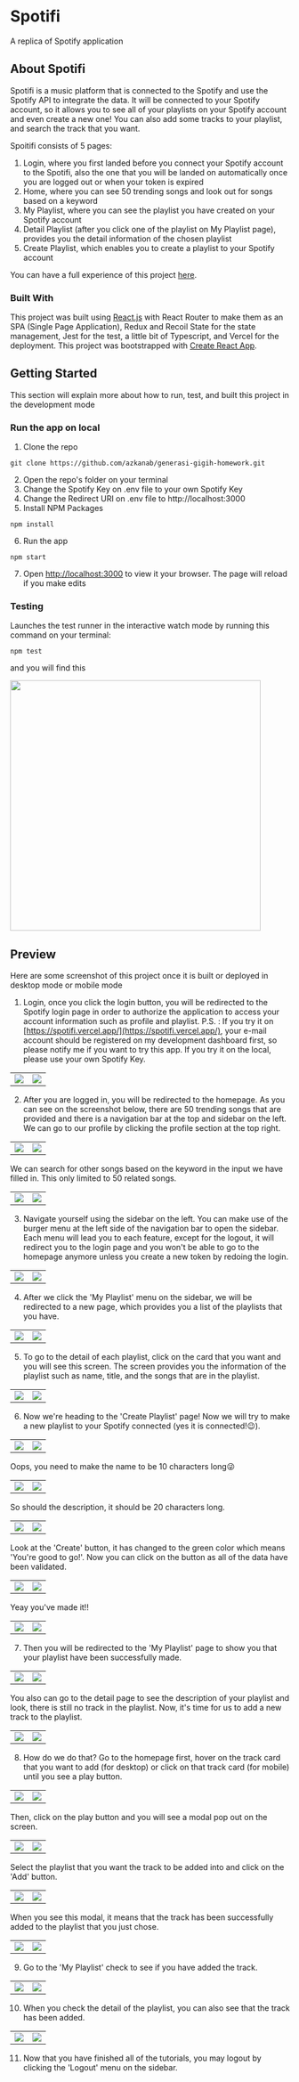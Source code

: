 # Spotifi

A replica of Spotify application

## About Spotifi

Spotifi is a music platform that is connected to the Spotify and use the Spotify API to integrate the data. It will be connected to your Spotify account, so it allows you to see all of your playlists on your Spotify account and even create a new one! You can also add some tracks to your playlist, and search the track that you want.

Spoitifi consists of 5 pages:
1. Login, where you first landed before you connect your Spotify account to the Spotifi, also the one that you will be landed on automatically once you are logged out or when your token is expired
2. Home, where you can see 50 trending songs and look out for songs based on a keyword
3. My Playlist, where you can see the playlist you have created on your Spotify account
4. Detail Playlist (after you click one of the playlist on My Playlist page), provides you the detail information of the chosen playlist
5. Create Playlist, which enables you to create a playlist to your Spotify account

You can have a full experience of this project [here](https://spotifi.vercel.app/).

### Built With

This project was built using [React.js](https://reactjs.org/) with React Router to make them as an SPA (Single Page Application), Redux and Recoil State for the state management, Jest for the test, a little bit of Typescript, and Vercel for the deployment. This project was bootstrapped with [Create React App](https://github.com/facebook/create-react-app).

## Getting Started

This section will explain more about how to run, test, and built this project in the development mode

### Run the app on local

1. Clone the repo
```
git clone https://github.com/azkanab/generasi-gigih-homework.git
```
2. Open the repo's folder on your terminal
3. Change the Spotify Key on .env file to your own Spotify Key
4. Change the Redirect URI on .env file to http://localhost:3000
5. Install NPM Packages
```
npm install
```
6. Run the app
```
npm start
```
7. Open [http://localhost:3000](http://localhost:3000) to view it your browser. The page will reload if you make edits

### Testing

Launches the test runner in the interactive watch mode by running this command on your terminal:
```
npm test
```
and you will find this

<img src="/shots/unit_test.png" width="450px">

## Preview

Here are some screenshot of this project once it is built or deployed in desktop mode or mobile mode

1. Login, once you click the login button, you will be redirected to the Spotify login page in order to authorize the application to access your account information such as profile and playlist.
P.S. : If you try it on [https://spotifi.vercel.app/](https://spotifi.vercel.app/), your e-mail account should be registered on my development dashboard first, so please notify me if you want to try this app. If you try it on the local, please use your own Spotify Key.

<table>
  <tr>
    <td valign="top">
        <img src="/shots/desktop/login_desktop.png">
    </td>
    <td valign="top">
        <img src="/shots/mobile/login_mobile.jpg"> 
    </td>
  </tr>
</table>

2. After you are logged in, you will be redirected to the homepage. As you can see on the screenshot below, there are 50 trending songs that are provided and there is a navigation bar at the top and sidebar on the left. We can go to our profile by clicking the profile section at the top right.

<table>
  <tr>
    <td valign="top">
        <img src="/shots/desktop/home_1_desktop.png">
    </td>
    <td valign="top">
        <img src="/shots/mobile/home_1_mobile.jpg"> 
    </td>
  </tr>
</table>

We can search for other songs based on the keyword in the input we have filled in. This only limited to 50 related songs.

<table>
  <tr>
    <td valign="top">
        <img src="/shots/desktop/home_2_desktop.png">
    </td>
    <td valign="top">
        <img src="/shots/mobile/home_2_mobile.jpg"> 
    </td>
  </tr>
</table>

3. Navigate yourself using the sidebar on the left. You can make use of the burger menu at the left side of the navigation bar to open the sidebar. Each menu will lead you to each feature, except for the logout, it will redirect you to the login page and you won't be able to go to the homepage anymore unless you create a new token by redoing the login.

<table>
  <tr>
    <td valign="top">
        <img src="/shots/desktop/sidebar_desktop.png">
    </td>
    <td valign="top">
        <img src="/shots/mobile/sidebar_mobile.jpg"> 
    </td>
  </tr>
</table>

4. After we click the 'My Playlist' menu on the sidebar, we will be redirected to a new page, which provides you a list of the playlists that you have.

<table>
  <tr>
    <td valign="top">
        <img src="/shots/desktop/my-playlist_1_desktop.png">
    </td>
    <td valign="top">
        <img src="/shots/mobile/my-playlist_1_mobile.jpg">
    </td>
  </tr>
</table>

5. To go to the detail of each playlist, click on the card that you want and you will see this screen. The screen provides you the information of the playlist such as name, title, and the songs that are in the playlist.

<table>
  <tr>
    <td valign="top">
        <img src="/shots/desktop/playlist-detail_1_desktop.png">
    </td>
    <td valign="top">
        <img src="/shots/mobile/playlist-detail_1_mobile.jpg"> 
    </td>
  </tr>
</table>

6. Now we're heading to the 'Create Playlist' page! Now we will try to make a new playlist to your Spotify connected (yes it is connected!😉).

<table>
  <tr>
    <td valign="top">
        <img src="/shots/desktop/create-playlist_1_desktop.png">
    </td>
    <td valign="top">
        <img src="/shots/mobile/create-playlist_1_mobile.jpg">
    </td>
  </tr>
</table>

Oops, you need to make the name to be 10 characters long😜

<table>
  <tr>
    <td valign="top">
        <img src="/shots/desktop/create-playlist_2_desktop.png">
    </td>
    <td valign="top">
        <img src="/shots/mobile/create-playlist_2_mobile.jpg"> 
    </td>
  </tr>
</table>

So should the description, it should be 20 characters long.

<table>
  <tr>
    <td valign="top">
        <img src="/shots/desktop/create-playlist_3_desktop.png">
    </td>
    <td valign="top">
        <img src="/shots/mobile/create-playlist_3_mobile.jpg">
    </td>
  </tr>
</table>

 Look at the 'Create' button, it has changed to the green color which means 'You're good to go!'. Now you can click on the button as all of the data have been validated.

<table>
  <tr>
    <td valign="top">
        <img src="/shots/desktop/create-playlist_4_desktop.png">
    </td>
    <td valign="top">
        <img src="/shots/mobile/create-playlist_4_mobile.jpg">
    </td>
  </tr>
</table>

Yeay you've made it!!

<table>
  <tr>
    <td valign="top">
        <img src="/shots/desktop/create-playlist_5_desktop.png">
    </td>
    <td valign="top">
        <img src="/shots/mobile/create-playlist_5_mobile.jpg"> 
    </td>
  </tr>
</table>

7. Then you will be redirected to the 'My Playlist' page to show you that your playlist have been successfully made.

<table>
  <tr>
    <td valign="top">
        <img src="/shots/desktop/my-playlist_2_desktop.png">
    </td>
    <td valign="top">
        <img src="/shots/mobile/my-playlist_2_mobile.jpg">
    </td>
  </tr>
</table>

You also can go to the detail page to see the description of your playlist and look, there is still no track in the playlist. Now, it's time for us to add a new track to the playlist.

<table>
  <tr>
    <td valign="top">
        <img src="/shots/desktop/playlist-detail_2_desktop.png">
    </td>
    <td valign="top">
        <img src="/shots/mobile/playlist-detail_2_mobile.jpg"> 
    </td>
  </tr>
</table>

8. How do we do that? Go to the homepage first, hover on the track card that you want to add (for desktop) or click on that track card (for mobile) until you see a play button.

<table>
  <tr>
    <td valign="top">
        <img src="/shots/desktop/home_3_desktop.png">
    </td>
    <td valign="top">
        <img src="/shots/mobile/home_3_mobile.jpg">
    </td>
  </tr>
</table>

Then, click on the play button and you will see a modal pop out on the screen.

<table>
  <tr>
    <td valign="top">
        <img src="/shots/desktop/home_4_desktop.png">
    </td>
    <td valign="top">
        <img src="/shots/mobile/home_4_mobile.jpg"> 
    </td>
  </tr>
</table>

Select the playlist that you want the track to be added into and click on the 'Add' button.

<table>
  <tr>
    <td valign="top">
        <img src="/shots/desktop/home_5_desktop.png">
    </td>
    <td valign="top">
        <img src="/shots/mobile/home_5_mobile.jpg">
    </td>
  </tr>
</table>

When you see this modal, it means that the track has been successfully added to the playlist that you just chose.

<table>
  <tr>
    <td valign="top">
        <img src="/shots/desktop/home_7_desktop.png">
    </td>
    <td valign="top">
        <img src="/shots/mobile/home_7_mobile.jpg"> 
    </td>
  </tr>
</table>

9. Go to the 'My Playlist' check to see if you have added the track.

<table>
  <tr>
    <td valign="top">
        <img src="/shots/desktop/my-playlist_3_desktop.png">
    </td>
    <td valign="top">
        <img src="/shots/mobile/my-playlist_3_mobile.jpg">
    </td>
  </tr>
</table>

10. When you check the detail of the playlist, you can also see that the track has been added.

<table>
  <tr>
    <td valign="top">
        <img src="/shots/desktop/playlist-detail_3_desktop.png">
    </td>
    <td valign="top">
        <img src="/shots/mobile/playlist-detail_3_mobile.jpg"> 
    </td>
  </tr>
</table>

11. Now that you have finished all of the tutorials, you may logout by clicking the 'Logout' menu on the sidebar.
